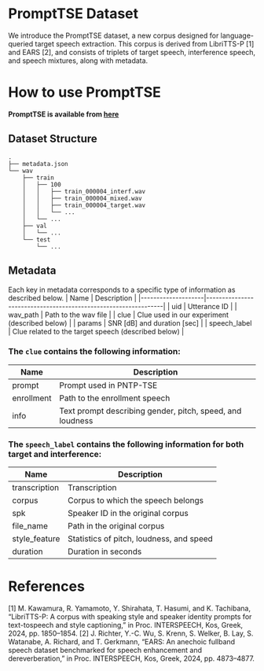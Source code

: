 # PromptTSE Dataset
We introduce the PromptTSE dataset, a new corpus designed for language-queried target speech extraction. This corpus is derived from LibriTTS-P [1] and EARS [2], and consists of triplets of target speech, interference speech, and speech mixtures, along with metadata.

# How to use PromptTSE
**PromptTSE is available from [here](https://huggingface.co/datasets/sarulab-speech/PromptTSE/tree/main)**

## Dataset Structure
```
.
├── metadata.json
└── wav
    ├── train
    │   ├── 100
    │   │   ├── train_000004_interf.wav
    │   │   ├── train_000004_mixed.wav
    │   │   ├── train_000004_target.wav
    │   │   └── ...
    │   └── ...
    ├── val
    │   └── ...
    └── test
        └── ...
```

## Metadata
Each key in metadata corresponds to a specific type of information as described below.
| Name               | Description                                                    |
|--------------------|----------------------------------------------------------------|
| uid                | Utterance ID                                                   |
| wav_path           | Path to the wav file                                           |
| clue               | Clue used in our experiment (described below)                  |
| params             | SNR [dB] and duration [sec]                                    |
| speech_label       | Clue related to the target speech (described below)            |

### The `clue` contains the following information:
| Name               | Description                                                    |
|--------------------|----------------------------------------------------------------|
| prompt             | Prompt used in PNTP-TSE                                        |
| enrollment         | Path to the enrollment speech                                  |
| info               | Text prompt describing gender, pitch, speed, and loudness      |

### The `speech_label` contains the following information for both target and interference:
| Name               | Description                                                    |
|--------------------|----------------------------------------------------------------|
| transcription      | Transcription                                                  |
| corpus             | Corpus to which the speech belongs                             |
| spk                | Speaker ID in the original corpus                              |
| file_name          | Path in the original corpus                                    |
| style_feature      | Statistics of pitch, loudness, and speed                       |
| duration           | Duration in seconds                                            |

# References
[1] M. Kawamura, R. Yamamoto, Y. Shirahata, T. Hasumi, and K. Tachibana, “LibriTTS-P: A corpus with speaking style and speaker identity prompts for text-tospeech and style captioning,” in Proc. INTERSPEECH, Kos, Greek, 2024, pp. 1850–1854.
[2] J. Richter, Y.-C. Wu, S. Krenn, S. Welker, B. Lay, S. Watanabe, A. Richard, and T. Gerkmann, “EARS: An anechoic fullband speech dataset benchmarked for speech enhancement and dereverberation,” in Proc. INTERSPEECH, Kos, Greek, 2024, pp. 4873–4877.
